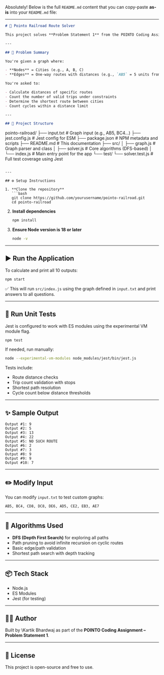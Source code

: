 Absolutely! Below is the full `README.md` content that you can copy-paste **as-is** into your `README.md` file:

---

```markdown
# 🚆 Pointo Railroad Route Solver

This project solves **Problem Statement 1** from the POINTO Coding Assignment using **modern JavaScript (ES Modules)**. It reads a directed, weighted graph of train routes and answers a series of route-related questions using clean, modular logic and depth-first search (DFS).

---

## 📌 Problem Summary

You're given a graph where:

- **Nodes** = Cities (e.g., A, B, C)
- **Edges** = One-way routes with distances (e.g., `AB5` = 5 units from A to B)

You're asked to:

- Calculate distances of specific routes
- Count the number of valid trips under constraints
- Determine the shortest route between cities
- Count cycles within a distance limit

---

## 📂 Project Structure
```

pointo-railroad/
├── input.txt # Graph input (e.g., AB5, BC4...)
├── jest.config.js # Jest config for ESM
├── package.json # NPM metadata and scripts
├── README.md # This documentation
├── src/
│ ├── graph.js # Graph parser and class
│ ├── solver.js # Core algorithms (DFS-based)
│ └── index.js # Main entry point for the app
└── test/
└── solver.test.js # Full test coverage using Jest

````

---

## ⚙️ Setup Instructions

1. **Clone the repository**
   ```bash
   git clone https://github.com/yourusername/pointo-railroad.git
   cd pointo-railroad
````

2. **Install dependencies**

   ```bash
   npm install
   ```

3. **Ensure Node version is 18 or later**

   ```bash
   node -v
   ```

---

## ▶️ Run the Application

To calculate and print all 10 outputs:

```bash
npm start
```

✅ This will run `src/index.js` using the graph defined in `input.txt` and print answers to all questions.

---

## 🧪 Run Unit Tests

Jest is configured to work with ES modules using the experimental VM module flag.

```bash
npm test
```

If needed, run manually:

```bash
node --experimental-vm-modules node_modules/jest/bin/jest.js
```

Tests include:

- Route distance checks
- Trip count validation with stops
- Shortest path resolution
- Cycle count below distance thresholds

---

## ✨ Sample Output

```
Output #1: 9
Output #2: 5
Output #3: 13
Output #4: 22
Output #5: NO SUCH ROUTE
Output #6: 2
Output #7: 3
Output #8: 9
Output #9: 9
Output #10: 7
```

---

## ✏️ Modify Input

You can modify `input.txt` to test custom graphs:

```
AB5, BC4, CD8, DC8, DE6, AD5, CE2, EB3, AE7
```

---

## 🧠 Algorithms Used

- **DFS (Depth First Search)** for exploring all paths
- Path pruning to avoid infinite recursion on cyclic routes
- Basic edge/path validation
- Shortest path search with depth tracking

---

## 📦 Tech Stack

- Node.js
- ES Modules
- Jest (for testing)

---

## 👨‍💻 Author

Built by \Kartik Bhardwaj as part of the **POINTO Coding Assignment – Problem Statement 1**.

---

## 📝 License

This project is open-source and free to use.

```

```
